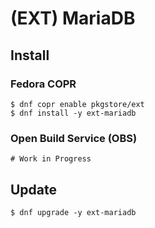 # (EXT) MariaDB

## Install

### Fedora COPR

```
$ dnf copr enable pkgstore/ext
$ dnf install -y ext-mariadb
```

### Open Build Service (OBS)

```
# Work in Progress
```

## Update

```
$ dnf upgrade -y ext-mariadb
```
